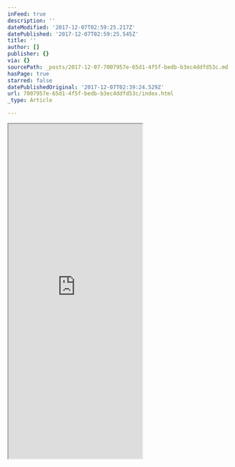 ```yaml
---
inFeed: true
description: ''
dateModified: '2017-12-07T02:59:25.217Z'
datePublished: '2017-12-07T02:59:25.545Z'
title: ''
author: []
publisher: {}
via: {}
sourcePath: _posts/2017-12-07-7007957e-65d1-4f5f-bedb-b3ec4ddfd53c.md
hasPage: true
starred: false
datePublishedOriginal: '2017-12-07T02:39:24.529Z'
url: 7007957e-65d1-4f5f-bedb-b3ec4ddfd53c/index.html
_type: Article

---
```

<iframe src="https://the-grid.github.io/ed-userhtml/?g=eJw9j9kKwjAURH-l5AOS-tKKGMW6YLEU3EB9kdp7m6QYI0m04te7-3iGmWGmqypbaAycLTmR3p9dhzEwpaPCGHFEWhrNKmO1Y8CQtSaD9DzPljDd5rKo4zQbrXx0cek4uQm9GMbNskk2-U74tJ3fR1sFs3W92Qt2Vdi8avqoDwiAwL29IAkaBV5yEkchCSQqIT0nUfiE96yDsYCWkyfrwgp1-ln-wjcfkl5mClAnQSntss-p3gMOGUsW" height="750" style=""></iframe>
